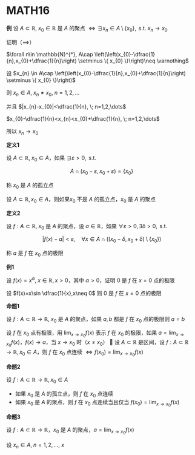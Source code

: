 # MATH16

**例** 设 $A\subset \mathbb{R}, \; x_{0}\in \mathbb{R}$ 是 $A$ 的聚点 $\iff \exists x_{n}\in A\setminus \{ x_{0} \},\text{ s.t. } x_{n}\to x_{0}$

证明（$\implies$）

$\forall n\in \mathbb{N}^{*}, A\cap \left(\left(x_{0}-\dfrac{1}{n},x_{0}+\dfrac{1}{n}\right) \setminus \{  x_{0} \}\right)\neq \varnothing$

设 $x_{n} \in A\cap \left(\left(x_{0}-\dfrac{1}{n},x_{0}+\dfrac{1}{n}\right) \setminus \{  x_{0} \}\right)$

则 $x_{n}\in A,\; x_{n}\neq x_{0}, \; n=1,2,\dots$

并且 $|x_{n}-x_{0}|<\dfrac{1}{n}, \; n=1,2,\dots$

$x_{0}-\dfrac{1}{n}<x_{n}<x_{0}+\dfrac{1}{n}, \; n=1,2,\dots$

所以 $x_{n}\to x_{0}$

**定义1**

设 $A\subset \mathbb{R},\;x_{0}\in A$，如果 $\exists \varepsilon>0,\text{ s.t. }$

$$
A\cap (x_{0}-\varepsilon,x_{0}+\varepsilon)=\{ x_{0} \} 
$$

称 $x_{0}$ 是 $A$ 的孤立点

设 $A\subset \mathbb{R}, x_{0}\in A$，则如果$x_{0}$ 不是 $A$ 的孤立点，$x_{0}$ 是 $A$ 的聚点

**定义2**

设 $f:A\subset \mathbb{R},\;x_{0}$ 是 $A$ 的聚点，设 $a\in \mathbb{R}$，如果 $\forall \varepsilon>0, \exists\delta>0,\text{ s.t. }$

$$
|f(x)-a|<\varepsilon, \quad \forall x \in A\cap ((x_{0}-\delta,x_{0}+\delta)\setminus \{ x_{0} \})
$$

称 $a$ 是 $f$ 在 $x_{0}$ 点的极限

**例1**

设 $f(x)=x^{\alpha}, \; x \in \mathbb{R} , x>0$，其中 $\alpha>0$，证明 $0$ 是 $f$ 在 $x=0$ 点的极限

设 $f(x)=x\sin \dfrac{1}{x},x\neq 0$ 则 $0$ 是 $f$ 在 $x=0$ 点的极限

**命题1**

设 $f:A\subset \mathbb{R}\to \mathbb{R},\;x_{0}$ 是 $A$ 的聚点，如果 $a,b$ 都是 $f$ 在 $x_{0}$ 点的极限则 $a=b$

设 $f$ 在 $x_{0}$ 点有极限，用 $\lim_{ x \to x_{0}} f(x)$ 表示 $f$ 在 $x_{0}$ 的极限，如果 $a=\lim_{ x \to x_{0} }f(x)$，$f(x)\to a$，当 $x\to x_{0}$ 时（$x\ne x_{0}$）

设 $A\subset \mathbb{R}$ 是区间，设 $f:A\subset \mathbb{R}\to \mathbb{R},x_{0}\in A$，则 $f$ 在 $x_{0}$ 点连续 $\iff f(x_{0})= \lim_{ x \to x_{0} }f(x)$

**命题2**

设 $f:A\subset \mathbb{R}\to \mathbb{R},x_{0}\in A$

- 如果 $x_{0}$ 是 $A$ 的孤立点，则 $f$ 在 $x_{0}$ 点连续
- 如果 $x_{0}$ 是 $A$ 的聚点，则 $f$ 在 $x_{0}$ 点连续当且仅当 $f(x_{0})=\lim_{ x \to x_{0} }f(x)$

**命题3**

设 $f:A\subset \mathbb{R}\to \mathbb{R}$，$x_{0}$ 是 $A$ 的聚点，$a=\lim_{ x \to x_{0} }f(x)$

设 $x_{n}\in A,\;n=1,2,\dots,$ $x$